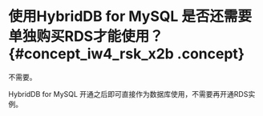 # 使用HybridDB for MySQL 是否还需要单独购买RDS才能使用？ {#concept_iw4_rsk_x2b .concept}

不需要。

HybridDB for MySQL 开通之后即可直接作为数据库使用，不需要再开通RDS实例。

